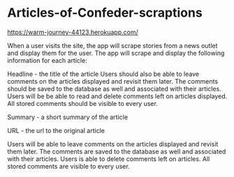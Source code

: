 # Articles-of-Confeder-scraptions

https://warm-journey-44123.herokuapp.com/


When a user visits the site, the app will scrape stories from a news outlet and display them for the user. The app will scrape and display the following information for each article:

Headline - the title of the article
Users should also be able to leave comments on the articles displayed and revisit them later. The comments should be saved to the database as well and associated with their articles. Users will be be able to read and delete comments left on articles displayed. All stored comments should be visible to every user.

Summary - a short summary of the article

URL - the url to the original article

Users will be able to leave comments on the articles displayed and revisit them later. The comments are saved to the database as well and associated with their articles. Users is able to delete comments left on articles. All stored comments are visible to every user.


